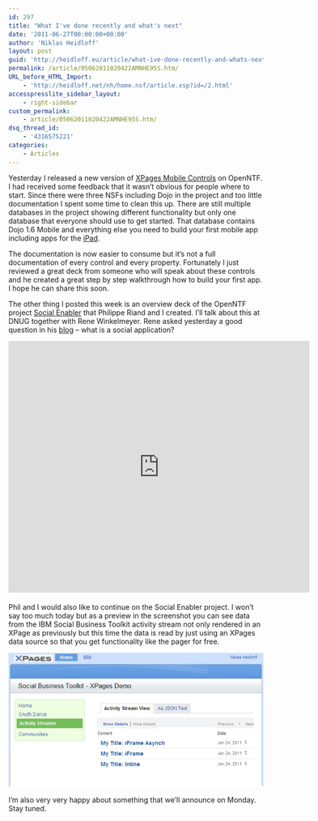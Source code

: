 ```yaml
---
id: 297
title: "What I've done recently and what's next"
date: '2011-06-27T00:00:00+00:00'
author: 'Niklas Heidloff'
layout: post
guid: 'http://heidloff.eu/article/what-ive-done-recently-and-whats-next/'
permalink: /article/05062011020422AMNHE95S.htm/
URL_before_HTML_Import:
    - 'http://heidloff.net/nh/home.nsf/article.xsp?id=/2.html'
accesspresslite_sidebar_layout:
    - right-sidebar
custom_permalink:
    - article/05062011020422AMNHE95S.htm/
dsq_thread_id:
    - '4316575221'
categories:
    - Articles
---
```


 Yesterday I released a new version of [XPages Mobile Controls](http://planetlotus.org/886850) on OpenNTF. I had received some feedback that it wasn’t obvious for people where to start. Since there were three NSFs including Dojo in the project and too little documentation I spent some time to clean this up. There are still multiple databases in the project showing different functionality but only one database that everyone should use to get started. That database contains Dojo 1.6 Mobile and everything else you need to build your first mobile app including apps for the [iPad](http://www.openntf.org/Projects/pmt.nsf/F66166611ABFA14586257846002AA049/%24file/iPad.swf).

 The documentation is now easier to consume but it’s not a full documentation of every control and every property. Fortunately I just reviewed a great deck from someone who will speak about these controls and he created a great step by step walkthrough how to build your first app. I hope he can share this soon.

 The other thing I posted this week is an overview deck of the OpenNTF project [Social Enabler](http://socialenabler.openntf.org/) that Philippe Riand and I created. I’ll talk about this at DNUG together with Rene Winkelmeyer. Rene asked yesterday a good question in his [blog](http://blog.winkelmeyer.com/web/blog.nsf/entry.xsp?permalink=when-is-an-app-social--and-what-is-a-social-app) – what is a social application?

<div id="__ss_7799271" style="width:595px">  <iframe frameborder="0" height="497" marginheight="0" marginwidth="0" scrolling="no" src="http://www.slideshare.net/slideshow/embed_code/7799271?rel=0" width="595"></iframe><div style="padding:5px 0 12px"></div></div> Phil and I would also like to continue on the Social Enabler project. I won’t say too much today but as a preview in the screenshot you can see data from the IBM Social Business Toolkit activity stream not only rendered in an XPage as previously but this time the data is read by just using an XPages data source so that you get functionality like the pager for free.

![image](/assets/img/2011/06/SocialEnablerDataSource.jpg)

 I’m also very very happy about something that we’ll announce on Monday. Stay tuned.